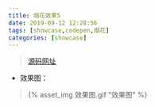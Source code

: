 ```yaml
---
title: 烟花效果5
date: 2019-09-12 12:28:56
tags: [showcase,codepen,烟花]
categories: [showcase]
---
```


> [源码网址](https://codepen.io/judag/pen/XmXMOL?depth=everything&order=popularity&page=4&q=Fireworks&show_forks=false)

-  效果图：
  > {% asset_img 效果图.gif "效果图" %}
